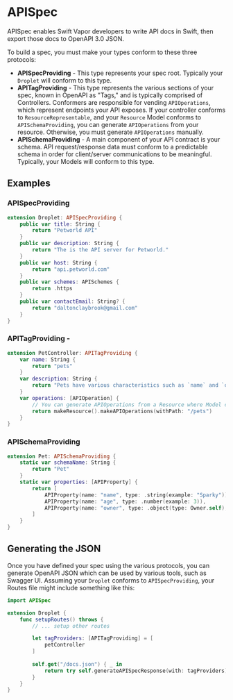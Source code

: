 # APISpec
APISpec enables Swift Vapor developers to write API docs in Swift, then export those docs to OpenAPI 3.0 JSON.

To build a spec, you must make your types conform to these three protocols:
* **APISpecProviding** - This type represents your spec root. Typically your `Droplet` will conform to this type.
* **APITagProviding** - This type represents the various sections of your spec, known in OpenAPI as "Tags," and is typically comprised of Controllers. Conformers are responsible for vending `APIOperations`, which represent endpoints your API exposes. If your controller conforms to `ResourceRepresentable`, and your `Resource` Model conforms to `APISchemaProviding`, you can generate `APIOperations` from your resource. Otherwise, you must generate `APIOperations` manually.
* **APISchemaProviding** - A main component of your API contract is your schema. API request/response data must conform to a predictable schema in order for client/server communications to be meaningful. Typically, your Models will conform to this type.

## Examples
### APISpecProviding

```swift
extension Droplet: APISpecProviding {
    public var title: String {
        return "Petworld API"
    }
    public var description: String {
        return "The is the API server for Petworld."
    }
    public var host: String {
        return "api.petworld.com"
    }
    public var schemes: APISchemes {
        return .https
    }
    public var contactEmail: String? {
        return "daltonclaybrook@gmail.com"
    }
}
```

### APITagProviding - 

```swift
extension PetController: APITagProviding {
    var name: String {
        return "pets"
    }
    var description: String {
        return "Pets have various characteristics such as `name` and `owner`."
    }
    var operations: [APIOperation] {
        // You can generate APIOperations from a Resource where Model conforms to `APISchemaProviding`
        return makeResource().makeAPIOperations(withPath: "/pets")
    }
}
```

### APISchemaProviding

```swift
extension Pet: APISchemaProviding {
    static var schemaName: String {
        return "Pet"
    }
    static var properties: [APIProperty] {
        return [
            APIProperty(name: "name", type: .string(example: "Sparky")),
            APIProperty(name: "age", type: .number(example: 3)),
            APIProperty(name: "owner", type: .object(type: Owner.self), isRequired: false)
        ]
    }
}
```

## Generating the JSON
Once you have defined your spec using the various protocols, you can generate OpenAPI JSON which can be used by various tools, such as Swagger UI. Assuming your `Droplet` conforms to `APISpecProviding`, your Routes file might include something like this:

```swift
import APISpec

extension Droplet {
    func setupRoutes() throws {
        // ... setup other routes

        let tagProviders: [APITagProviding] = [
            petController
        ]
        
        self.get("/docs.json") { _ in
            return try self.generateAPISpecResponse(with: tagProviders)
        }
    }
}
```

